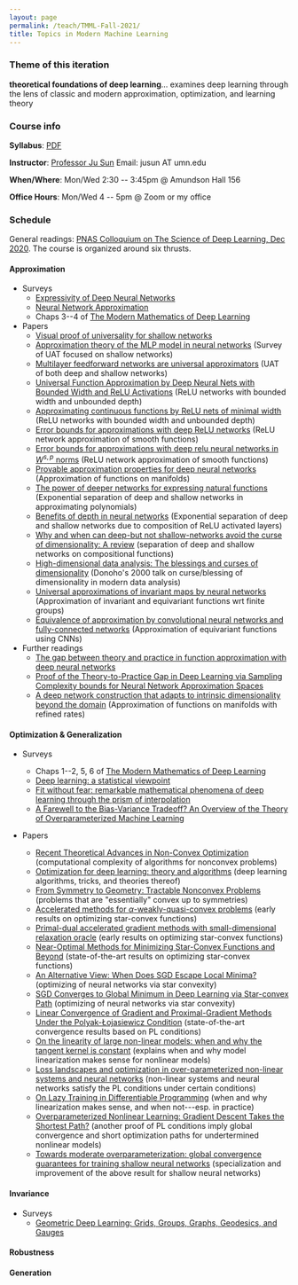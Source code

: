 ```yaml
---
layout: page
permalink: /teach/TMML-Fall-2021/
title: Topics in Modern Machine Learning
---
```


### Theme of this iteration

 **theoretical foundations of deep learning**... examines deep learning through the lens of classic and modern approximation, optimization, and learning theory

### Course info

**Syllabus**: [PDF](TMML.pdf)

**Instructor**:  [Professor Ju Sun](https://sunju.org/)  Email: jusun AT umn.edu  

**When/Where**: Mon/Wed 2:30 -- 3:45pm @ Amundson Hall 156

**Office Hours**: Mon/Wed 4 -- 5pm @ Zoom or my office 

### Schedule

General readings: [PNAS Colloquium on The Science of Deep Learning, Dec 2020](https://www.pnas.org/cc/arthur-m-sackler-colloquium-on-the-science-of-deep-learning). The course is organized around six thrusts. 

#### Approximation   
+ Surveys 
  + [Expressivity of Deep Neural Networks](https://arxiv.org/abs/2007.04759)
  + [Neural Network Approximation](https://arxiv.org/abs/2012.14501)
  + Chaps 3--4 of [The Modern Mathematics of Deep Learning](https://arxiv.org/abs/2105.04026)
+ Papers 
  + [Visual proof of universality for shallow networks](http://neuralnetworksanddeeplearning.com/chap4.html)
  + [Approximation theory of the MLP model in neural networks](https://doi.org/10.1017/S0962492900002919) (Survey of UAT focused on shallow networks)
  + [Multilayer feedforward networks are universal
approximators](https://doi.org/10.1016/0893-6080(89)90020-8) (UAT of both deep and shallow networks) 
  + [Universal Function Approximation by Deep Neural Nets with Bounded Width and ReLU Activations](https://arxiv.org/abs/1708.02691) (ReLU networks with bounded width and unbounded depth)
  + [Approximating continuous functions by ReLU nets of minimal width](https://arxiv.org/abs/1710.11278) (ReLU networks with bounded width and unbounded depth)
  + [Error bounds for approximations with deep ReLU networks](https://arxiv.org/abs/1610.01145) (ReLU network approximation of smooth functions)
  + [Error bounds for approximations with deep relu neural networks in $W^{s, p}$ norms](https://arxiv.org/abs/1902.07896) (ReLU network approximation of smooth functions)
  + [Provable approximation properties for deep neural networks](https://arxiv.org/abs/1509.07385) (Approximation of functions on manifolds)
  + [The power of deeper networks for expressing natural functions](https://arxiv.org/abs/1705.05502) (Exponential separation of deep and shallow networks in approximating polynomials)
  + [Benefits of depth in neural networks](https://arxiv.org/abs/1602.04485) (Exponential separation of deep and shallow networks due to composition of ReLU activated layers)
  + [Why and when can deep-but not shallow-networks avoid the curse of dimensionality: A review]( https://doi.org/10.1007/s11633-017-1054-2) (separation of deep and shallow networks on compositional functions)
  + [High-dimensional data analysis: The blessings and curses of dimensionality](Donoho-2000.pdf) (Donoho's 2000 talk on curse/blessing of dimensionality in modern data analysis)
  + [Universal approximations of invariant maps by neural networks](https://arxiv.org/abs/1804.10306) (Approximation of invariant and equivariant functions wrt finite groups)
  + [Equivalence of approximation by convolutional neural networks and fully-connected networks](https://arxiv.org/abs/1809.00973) (Approximation of equivariant functions using CNNs)
+ Further readings 
  + [The gap between theory and practice in function approximation with deep neural networks](https://arxiv.org/abs/2001.07523)
  + [Proof of the Theory-to-Practice Gap in Deep Learning via Sampling Complexity bounds for Neural Network Approximation Spaces](https://arxiv.org/abs/2104.02746)
  + [A deep network construction that adapts to intrinsic dimensionality beyond the domain](https://arxiv.org/abs/2008.02545) (Approximation of functions on manifolds with refined rates)

#### Optimization \& Generalization 
+ Surveys  
  + Chaps 1--2, 5, 6 of [The Modern Mathematics of Deep Learning](https://arxiv.org/abs/2105.04026)
  + [Deep learning: a statistical viewpoint](https://arxiv.org/abs/2103.09177)
  + [Fit without fear: remarkable mathematical phenomena of deep learning through the prism of interpolation](https://arxiv.org/abs/2105.14368)
  + [A Farewell to the Bias-Variance Tradeoff? An Overview of the Theory of Overparameterized Machine Learning](https://arxiv.org/abs/2109.02355)
  
+ Papers
  + [Recent Theoretical Advances in Non-Convex Optimization](https://arxiv.org/abs/2012.06188) (computational complexity of algorithms for nonconvex problems)
  + [Optimization for deep learning: theory and algorithms](https://arxiv.org/abs/1912.08957) (deep learning algorithms, tricks, and theories thereof)
  + [From Symmetry to Geometry: Tractable Nonconvex Problems](https://arxiv.org/abs/2007.06753) (problems that are "essentially" convex up to symmetries)
  + [Accelerated methods for $\alpha$-weakly-quasi-convex problems](https://arxiv.org/abs/1710.00797) (early results on optimizing star-convex functions)
  + [Primal-dual accelerated gradient methods with small-dimensional relaxation oracle](https://arxiv.org/abs/1809.05895) (early results on optimizing star-convex functions)
  + [Near-Optimal Methods for Minimizing Star-Convex Functions and Beyond](https://arxiv.org/abs/1906.11985) (state-of-the-art results on optimizing star-convex functions)
  + [An Alternative View: When Does SGD Escape Local Minima?](https://arxiv.org/abs/1802.06175) (optimizing of neural networks via star convexity)
  + [SGD Converges to Global Minimum in Deep Learning via Star-convex Path](https://arxiv.org/abs/1901.00451) (optimizing of neural networks via star convexity)
  + [Linear Convergence of Gradient and Proximal-Gradient Methods Under the Polyak-Łojasiewicz Condition](https://arxiv.org/abs/1608.04636) (state-of-the-art convergence results based on PL conditions)
  + [On the linearity of large non-linear models: when and why the tangent kernel is constant](https://arxiv.org/abs/2010.01092) (explains when and why model linearization makes sense for nonlinear models)
  + [Loss landscapes and optimization in over-parameterized non-linear systems and neural networks](https://arxiv.org/abs/2003.00307) (non-linear systems and neural networks satisfy the PL conditions under certain conditions)
  + [On Lazy Training in Differentiable Programming](https://arxiv.org/abs/1812.07956) (when and why linearization makes sense, and when not---esp. in practice)
  + [Overparameterized Nonlinear Learning: Gradient Descent Takes the Shortest Path?](https://arxiv.org/abs/1812.10004) (another proof of PL conditions imply global convergence and short optimization paths for undertermined nonlinear models)
  + [Towards moderate overparameterization: global convergence guarantees for training shallow neural networks](https://arxiv.org/abs/1902.04674) (specialization and improvement of the above result for shallow neural networks)

#### Invariance 
+ Surveys 
  + [Geometric Deep Learning: Grids, Groups, Graphs, Geodesics, and Gauges](https://arxiv.org/abs/2104.13478)

#### Robustness 

#### Generation 